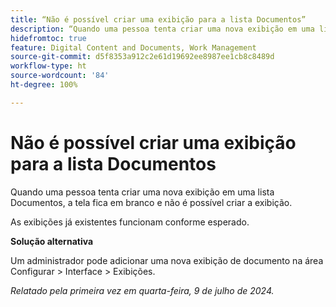 ```yaml
---
title: “Não é possível criar uma exibição para a lista Documentos”
description: “Quando uma pessoa tenta criar uma nova exibição em uma lista Documentos, a tela fica em branco e não é possível criar a exibição. ”
hidefromtoc: true
feature: Digital Content and Documents, Work Management
source-git-commit: d5f8353a912c2e61d19692ee8987ee1cb8c8489d
workflow-type: ht
source-wordcount: '84'
ht-degree: 100%

---
```



# Não é possível criar uma exibição para a lista Documentos

Quando uma pessoa tenta criar uma nova exibição em uma lista Documentos, a tela fica em branco e não é possível criar a exibição.

As exibições já existentes funcionam conforme esperado.

**Solução alternativa**

Um administrador pode adicionar uma nova exibição de documento na área Configurar > Interface > Exibições.

_Relatado pela primeira vez em quarta-feira, 9 de julho de 2024._
